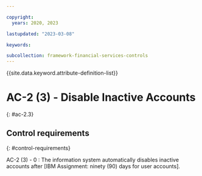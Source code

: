 ```yaml
---

copyright:
  years: 2020, 2023

lastupdated: "2023-03-08"

keywords:

subcollection: framework-financial-services-controls
---
```


{{site.data.keyword.attribute-definition-list}}

               
# AC-2 (3) - Disable Inactive Accounts
{: #ac-2.3}

## Control requirements
{: #control-requirements}

AC-2 (3) - 0
    : The information system automatically disables inactive accounts after [IBM Assignment: ninety (90) days for user accounts].





